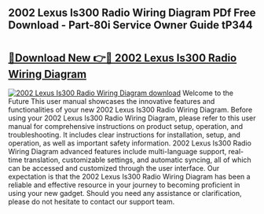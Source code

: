 ## 2002 Lexus Is300 Radio Wiring Diagram PDf Free Download - Part-80i Service Owner Guide tP344

# <h2><a href="http://dfi10c.blite.top/?on=2002+Lexus+Is300+Radio+Wiring+Diagram">🔗Download New 👉🔴 2002 Lexus Is300 Radio Wiring Diagram</a></h2>

[![2002 Lexus Is300 Radio Wiring Diagram download](https://i.imgur.com/lujVjoI.png)](http://dfi10c.blite.top/?on=2002+Lexus+Is300+Radio+Wiring+Diagram)
Welcome to the Future This user manual showcases the innovative features and functionalities of your new 2002 Lexus Is300 Radio Wiring Diagram. Before using your 2002 Lexus Is300 Radio Wiring Diagram, please refer to this user manual for comprehensive instructions on product setup, operation, and troubleshooting. It includes clear instructions for installation, setup, and operation, as well as important safety information. 2002 Lexus Is300 Radio Wiring Diagram advanced features include multi-language support, real-time translation, customizable settings, and automatic syncing, all of which can be accessed and customized through the user interface. Our expectation is that the 2002 Lexus Is300 Radio Wiring Diagram has been a reliable and effective resource in your journey to becoming proficient in using your new gadget. Should you need any assistance or clarification, please do not hesitate to contact our support team.
